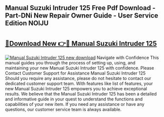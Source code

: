 ## Manual Suzuki Intruder 125 Free Pdf Download - Part-DNi New Repair Owner Guide - User Service Edition NOlJU

# <h2><a href="http://cf16447.oget.top/?id=Manual+Suzuki+Intruder+125">🔗Download New 👉🔴 Manual Suzuki Intruder 125</a></h2>

[![Manual Suzuki Intruder 125 new download](https://i.imgur.com/5g1atiW.png)](http://cf16447.oget.top/?id=Manual+Suzuki+Intruder+125)
Navigate with Confidence This manual guides you through the process of setting up, using, and maintaining your new Manual Suzuki Intruder 125 with confidence. Please Contact Customer Support for Assistance Manual Suzuki Intruder 125 Should you require any assistance, please do not hesitate to contact our dedicated customer support team. With features like list of features, your new Manual Suzuki Intruder 125 empowers you to achieve exceptional results. We believe that the Manual Suzuki Intruder 125 has been a detailed and informative guide in your quest to understand the functions and capabilities of your new item. If you need any assistance or have any questions, our customer service team is always available.
